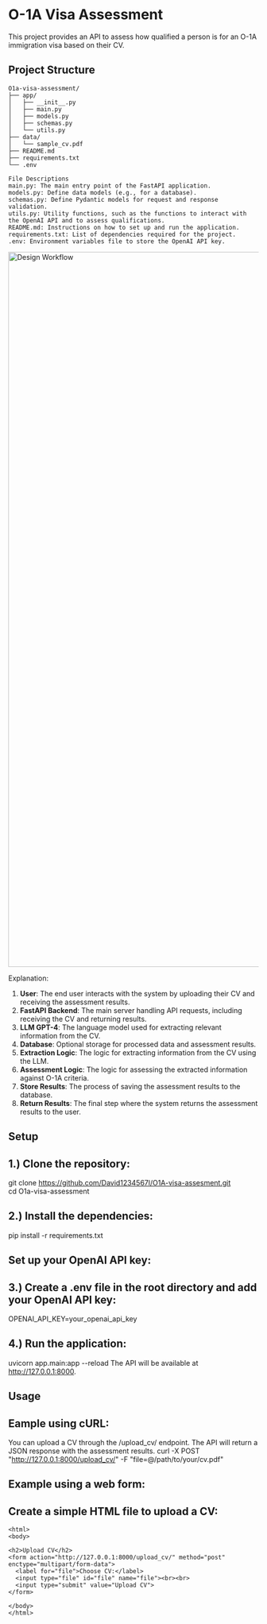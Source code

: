 # O-1A Visa Assessment

This project provides an API to assess how qualified a person is for an O-1A immigration visa based on their CV.

## Project Structure

```plaintext
O1a-visa-assessment/
├── app/
│   ├── __init__.py
│   ├── main.py
│   ├── models.py
│   ├── schemas.py
│   └── utils.py
├── data/
│   └── sample_cv.pdf
├── README.md
├── requirements.txt
└── .env

File Descriptions
main.py: The main entry point of the FastAPI application. 
models.py: Define data models (e.g., for a database). 
schemas.py: Define Pydantic models for request and response validation.
utils.py: Utility functions, such as the functions to interact with the OpenAI API and to assess qualifications.
README.md: Instructions on how to set up and run the application. 
requirements.txt: List of dependencies required for the project. 
.env: Environment variables file to store the OpenAI API key.
 ``` 
<img width="1440" alt="Design Workflow" src="https://github.com/David1234567l/O1A-visa-assesment/assets/35432315/41224e2f-6e62-48de-9da1-52876dcd0a1b">

 Explanation:

1. **User**: The end user interacts with the system by uploading their CV and receiving the assessment results.
2. **FastAPI Backend**: The main server handling API requests, including receiving the CV and returning results.
3. **LLM GPT-4**: The language model used for extracting relevant information from the CV.
4. **Database**: Optional storage for processed data and assessment results.
5. **Extraction Logic**: The logic for extracting information from the CV using the LLM.
6. **Assessment Logic**: The logic for assessing the extracted information against O-1A criteria.
7. **Store Results**: The process of saving the assessment results to the database.
8. **Return Results**: The final step where the system returns the assessment results to the user.

## Setup
## 1.) Clone the repository:

git clone https://github.com/David1234567l/O1A-visa-assesment.git  
cd O1a-visa-assessment
## 2.) Install the dependencies:

pip install -r requirements.txt
## Set up your OpenAI API key:

## 3.) Create a .env file in the root directory and add your OpenAI API key:
OPENAI_API_KEY=your_openai_api_key
## 4.) Run the application:

uvicorn app.main:app --reload
The API will be available at http://127.0.0.1:8000. 
## Usage 
## Eample using cURL:  
You can upload a CV through the /upload_cv/ endpoint. The API will return a JSON response with the assessment results. 
curl -X POST "http://127.0.0.1:8000/upload_cv/" -F "file=@/path/to/your/cv.pdf"
## Example using a web form:
## Create a simple HTML file to upload a CV:


```plaintext <!DOCTYPE html>
<html>
<body>

<h2>Upload CV</h2>
<form action="http://127.0.0.1:8000/upload_cv/" method="post" enctype="multipart/form-data">
  <label for="file">Choose CV:</label>
  <input type="file" id="file" name="file"><br><br>
  <input type="submit" value="Upload CV">
</form>

</body>
</html>

```
